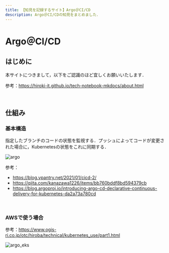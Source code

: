```yaml
---
title: 【知見を記録するサイト】Argo＠CI/CD
description: Argo＠CI/CDの知見をまとめました．
---
```


# Argo＠CI/CD

## はじめに

本サイトにつきまして，以下をご認識のほど宜しくお願いいたします．

参考：https://hiroki-it.github.io/tech-notebook-mkdocs/about.html

<br>

## 仕組み

### 基本構造

指定したブランチのコードの状態を監視する．プッシュによってコードが変更された場合に，Kubernetesの状態をこれに同期する．

![argo](https://raw.githubusercontent.com/hiroki-it/tech-notebook/master/images/argo.png)

参考：

- https://blog.vpantry.net/2021/01/cicd-2/
- https://qiita.com/kanazawa1226/items/bb760bddf8bd594379cb
- https://blog.argoproj.io/introducing-argo-cd-declarative-continuous-delivery-for-kubernetes-da2a73a780cd

<br>

### AWSで使う場合

参考：https://www.ogis-ri.co.jp/otc/hiroba/technical/kubernetes_use/part1.html

![argo_eks](https://raw.githubusercontent.com/hiroki-it/tech-notebook/master/images/argo_eks.png)
